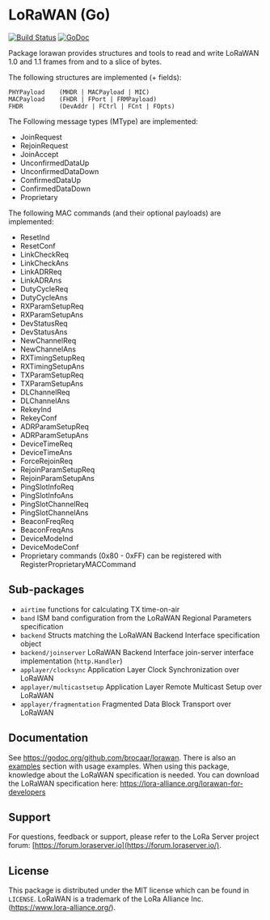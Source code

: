 # LoRaWAN (Go)

[![Build Status](https://travis-ci.org/brocaar/lorawan.svg?branch=master)](https://travis-ci.org/brocaar/lorawan)
[![GoDoc](https://godoc.org/github.com/brocaar/lorawan?status.svg)](https://godoc.org/github.com/brocaar/lorawan)

Package lorawan provides structures and tools to read and write LoRaWAN
1.0 and 1.1 frames from and to a slice of bytes.

The following structures are implemented (+ fields):

```
PHYPayload    (MHDR | MACPayload | MIC)
MACPayload    (FHDR | FPort | FRMPayload)
FHDR          (DevAddr | FCtrl | FCnt | FOpts)
```

The Following message types (MType) are implemented:

* JoinRequest
* RejoinRequest
* JoinAccept
* UnconfirmedDataUp
* UnconfirmedDataDown
* ConfirmedDataUp
* ConfirmedDataDown
* Proprietary

The following MAC commands (and their optional payloads) are implemented:

* ResetInd
* ResetConf
* LinkCheckReq
* LinkCheckAns
* LinkADRReq
* LinkADRAns
* DutyCycleReq
* DutyCycleAns
* RXParamSetupReq
* RXParamSetupAns
* DevStatusReq
* DevStatusAns
* NewChannelReq
* NewChannelAns
* RXTimingSetupReq
* RXTimingSetupAns
* TXParamSetupReq
* TXParamSetupAns
* DLChannelReq
* DLChannelAns
* RekeyInd
* RekeyConf
* ADRParamSetupReq
* ADRParamSetupAns
* DeviceTimeReq
* DeviceTimeAns
* ForceRejoinReq
* RejoinParamSetupReq
* RejoinParamSetupAns
* PingSlotInfoReq
* PingSlotInfoAns
* PingSlotChannelReq
* PingSlotChannelAns
* BeaconFreqReq
* BeaconFreqAns
* DeviceModeInd
* DeviceModeConf
* Proprietary commands (0x80 - 0xFF) can be registered with RegisterProprietaryMACCommand


## Sub-packages

* `airtime` functions for calculating TX time-on-air
* `band` ISM band configuration from the LoRaWAN Regional Parameters specification
* `backend` Structs matching the LoRaWAN Backend Interface specification object
* `backend/joinserver` LoRaWAN Backend Interface join-server interface implementation (`http.Handler`)
* `applayer/clocksync` Application Layer Clock Synchronization over LoRaWAN
* `applayer/multicastsetup` Application Layer Remote Multicast Setup over LoRaWAN
* `applayer/fragmentation` Fragmented Data Block Transport over LoRaWAN

## Documentation

See https://godoc.org/github.com/brocaar/lorawan. There is also an [examples](https://godoc.org/github.com/brocaar/lorawan#pkg-examples)
section with usage examples. When using this package, knowledge about the LoRaWAN specification is needed.
You can download the LoRaWAN specification here: https://lora-alliance.org/lorawan-for-developers

## Support

For questions, feedback or support, please refer to the LoRa Server project
forum: [https://forum.loraserver.io](https://forum.loraserver.io/).

## License

This package is distributed under the MIT license which can be found in ``LICENSE``.
LoRaWAN is a trademark of the LoRa Alliance Inc. (https://www.lora-alliance.org/).
